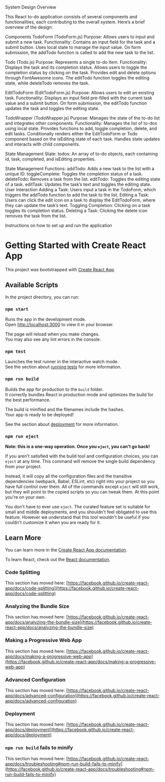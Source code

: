 
System Design Overview

This React to-do application consists of several components and functionalities, each contributing to the overall system. Here’s a brief overview of the design:

Components
TodoForm (TodoForm.js)
Purpose: Allows users to input and submit a new task.
Functionality:
Contains an input field for the task and a submit button.
Uses local state to manage the input value.
On form submission, the addTodo function is called to add the new task to the list.

Todo (Todo.js)
Purpose: Represents a single to-do item.
Functionality:
Displays the task and its completion status.
Allows users to toggle the completion status by clicking on the task.
Provides edit and delete options through FontAwesome icons.
The editTodo function toggles the editing state, while deleteTodo removes the task.

EditTodoForm (EditTodoForm.js)
Purpose: Allows users to edit an existing task.
Functionality:
Displays an input field pre-filled with the current task value and a submit button.
On form submission, the editTodo function updates the task and toggles the editing state.

TodoWrapper (TodoWrapper.js)
Purpose: Manages the state of the to-do list and integrates other components.
Functionality:
Manages the list of to-dos using local state.
Provides functions to add, toggle completion, delete, and edit tasks.
Conditionally renders either the EditTodoForm or Todo component based on the isEditing state of each task.
Handles state updates and interacts with child components.

State Management
State:
todos: An array of to-do objects, each containing id, task, completed, and isEditing properties.

State Management Functions:
addTodo: Adds a new task to the list with a unique ID.
toggleComplete: Toggles the completion status of a task.
deleteTodo: Removes a task from the list.
editTodo: Toggles the editing state of a task.
editTask: Updates the task’s text and toggles the editing state.
User Interaction
Adding a Task: Users input a task in the TodoForm, which triggers the addTodo function to add the task to the list.
Editing a Task: Users can click the edit icon on a task to display the EditTodoForm, where they can update the task’s text.
Toggling Completion: Clicking on a task toggles its completion status.
Deleting a Task: Clicking the delete icon removes the task from the list.

Instructions on how to set up and run the application
# Getting Started with Create React App

This project was bootstrapped with [Create React App](https://github.com/facebook/create-react-app).

## Available Scripts

In the project directory, you can run:

### `npm start`

Runs the app in the development mode.\
Open [http://localhost:3000](http://localhost:3000) to view it in your browser.

The page will reload when you make changes.\
You may also see any lint errors in the console.

### `npm test`

Launches the test runner in the interactive watch mode.\
See the section about [running tests](https://facebook.github.io/create-react-app/docs/running-tests) for more information.

### `npm run build`

Builds the app for production to the `build` folder.\
It correctly bundles React in production mode and optimizes the build for the best performance.

The build is minified and the filenames include the hashes.\
Your app is ready to be deployed!

See the section about [deployment](https://facebook.github.io/create-react-app/docs/deployment) for more information.

### `npm run eject`

**Note: this is a one-way operation. Once you `eject`, you can't go back!**

If you aren't satisfied with the build tool and configuration choices, you can `eject` at any time. This command will remove the single build dependency from your project.

Instead, it will copy all the configuration files and the transitive dependencies (webpack, Babel, ESLint, etc) right into your project so you have full control over them. All of the commands except `eject` will still work, but they will point to the copied scripts so you can tweak them. At this point you're on your own.

You don't have to ever use `eject`. The curated feature set is suitable for small and middle deployments, and you shouldn't feel obligated to use this feature. However we understand that this tool wouldn't be useful if you couldn't customize it when you are ready for it.

## Learn More

You can learn more in the [Create React App documentation](https://facebook.github.io/create-react-app/docs/getting-started).

To learn React, check out the [React documentation](https://reactjs.org/).

### Code Splitting

This section has moved here: [https://facebook.github.io/create-react-app/docs/code-splitting](https://facebook.github.io/create-react-app/docs/code-splitting)

### Analyzing the Bundle Size

This section has moved here: [https://facebook.github.io/create-react-app/docs/analyzing-the-bundle-size](https://facebook.github.io/create-react-app/docs/analyzing-the-bundle-size)

### Making a Progressive Web App

This section has moved here: [https://facebook.github.io/create-react-app/docs/making-a-progressive-web-app](https://facebook.github.io/create-react-app/docs/making-a-progressive-web-app)

### Advanced Configuration

This section has moved here: [https://facebook.github.io/create-react-app/docs/advanced-configuration](https://facebook.github.io/create-react-app/docs/advanced-configuration)

### Deployment

This section has moved here: [https://facebook.github.io/create-react-app/docs/deployment](https://facebook.github.io/create-react-app/docs/deployment)

### `npm run build` fails to minify

This section has moved here: [https://facebook.github.io/create-react-app/docs/troubleshooting#npm-run-build-fails-to-minify](https://facebook.github.io/create-react-app/docs/troubleshooting#npm-run-build-fails-to-minify)
